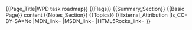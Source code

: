{{Page_Title|WPD task roadmap}}
{{Flags}}
{{Summary_Section}}
{{Basic Page}}
content
{{Notes_Section}}
{{Topics}}
{{External_Attribution
|Is_CC-BY-SA=No
|MDN_link=
|MSDN_link=
|HTML5Rocks_link=
}}